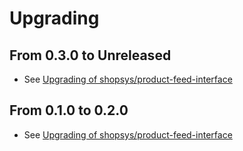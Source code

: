 # Upgrading
## From 0.3.0 to Unreleased
- See [Upgrading of shopsys/product-feed-interface](https://github.com/shopsys/product-feed-interface/blob/master/UPGRADE.md#from-030-to-unreleased)
## From 0.1.0 to 0.2.0
- See [Upgrading of shopsys/product-feed-interface](https://github.com/shopsys/product-feed-interface/blob/master/UPGRADE.md#from-010-to-020)
